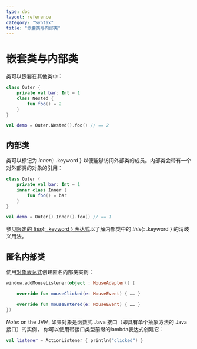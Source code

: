 ```yaml
---
type: doc
layout: reference
category: "Syntax"
title: "嵌套类与内部类"
---
```


# 嵌套类与内部类

类可以嵌套在其他类中：



```kotlin
class Outer {
    private val bar: Int = 1
    class Nested {
        fun foo() = 2
    }
}

val demo = Outer.Nested().foo() // == 2
```



## 内部类

类可以标记为 *inner*{: .keyword } 以便能够访问外部类的成员。内部类会带有一个对外部类的对象的引用：



```kotlin
class Outer {
    private val bar: Int = 1
    inner class Inner {
        fun foo() = bar
    }
}

val demo = Outer().Inner().foo() // == 1
```



参见[限定的 *this*{: .keyword } 表达式](this-expressions.html)以了解内部类中的 *this*{: .keyword } 的消歧义用法。

## 匿名内部类

使用[对象表达式](object-declarations.html#对象表达式)创建匿名内部类实例：



```kotlin
window.addMouseListener(object : MouseAdapter() {

    override fun mouseClicked(e: MouseEvent) { …… }

    override fun mouseEntered(e: MouseEvent) { …… }
})
```



_Note_: on the JVM, 如果对象是函数式 Java 接口（即具有单个抽象方法的 Java 接口）的实例，
你可以使用带接口类型前缀的lambda表达式创建它：



```kotlin
val listener = ActionListener { println("clicked") }
```


